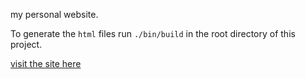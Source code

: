 my personal website.

To generate the `html` files run `./bin/build` in the root directory of this
project.


[visit the site here](oktagonia.github.io)
